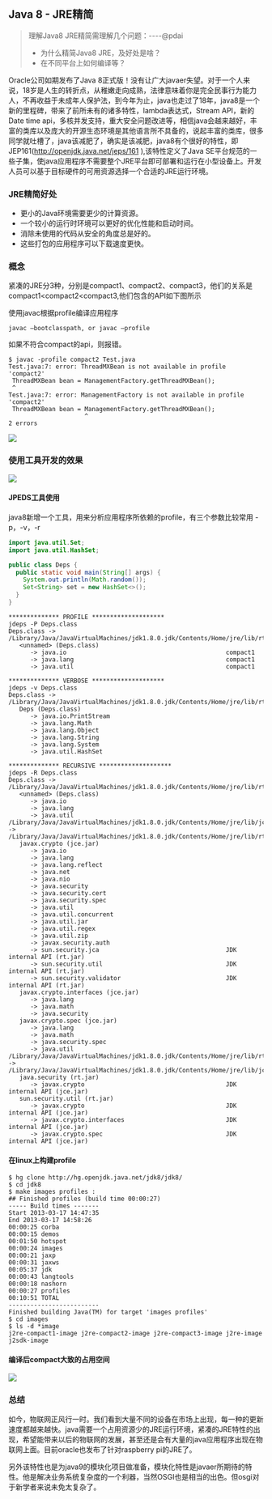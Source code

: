 ## Java 8 - JRE精简

> 理解Java8 JRE精简需理解几个问题：----@pdai
> + 为什么精简Java8 JRE，及好处是啥？
> + 在不同平台上如何编译等？

Oracle公司如期发布了Java 8正式版！没有让广大javaer失望。对于一个人来说，18岁是人生的转折点，从稚嫩走向成熟，法律意味着你是完全民事行为能力人，不再收益于未成年人保护法，到今年为止，java也走过了18年，java8是一个新的里程碑，带来了前所未有的诸多特性，lambda表达式，Stream API，新的Date time api，多核并发支持，重大安全问题改进等，相信java会越来越好，丰富的类库以及庞大的开源生态环境是其他语言所不具备的，说起丰富的类库，很多同学就吐槽了，java该减肥了，确实是该减肥，java8有个很好的特性，即JEP161(http://openjdk.java.net/jeps/161 ),该特性定义了Java SE平台规范的一些子集，使java应用程序不需要整个JRE平台即可部署和运行在小型设备上。开发人员可以基于目标硬件的可用资源选择一个合适的JRE运行环境。

### JRE精简好处

+ 更小的Java环境需要更少的计算资源。
+  一个较小的运行时环境可以更好的优化性能和启动时间。
+ 消除未使用的代码从安全的角度总是好的。
+ 这些打包的应用程序可以下载速度更快。

### 概念

紧凑的JRE分3种，分别是compact1、compact2、compact3，他们的关系是compact1<compact2<compact3,他们包含的API如下图所示

使用javac根据profile编译应用程序

```shell
javac –bootclasspath, or javac –profile
```

如果不符合compact的api，则报错。

```shell
$ javac -profile compact2 Test.java
Test.java:7: error: ThreadMXBean is not available in profile 'compact2'
 ThreadMXBean bean = ManagementFactory.getThreadMXBean();
 ^
Test.java:7: error: ManagementFactory is not available in profile 'compact2'
 ThreadMXBean bean = ManagementFactory.getThreadMXBean();
                     ^
2 errors
```


![](/_images/java/java8-jre-1.png)

### 使用工具开发的效果

![](/_images/java/java8-jre-2.png)

#### JPEDS工具使用

java8新增一个工具，用来分析应用程序所依赖的profile，有三个参数比较常用 -p，-v，-r

```java
import java.util.Set;
import java.util.HashSet;

public class Deps {
  public static void main(String[] args) {
    System.out.println(Math.random());
    Set<String> set = new HashSet<>();
  }
}
```


```text
************** PROFILE ********************
jdeps -P Deps.class 
Deps.class -> /Library/Java/JavaVirtualMachines/jdk1.8.0.jdk/Contents/Home/jre/lib/rt.jar
   <unnamed> (Deps.class)
      -> java.io                                            compact1
      -> java.lang                                          compact1
      -> java.util                                          compact1

************** VERBOSE ********************
jdeps -v Deps.class 
Deps.class -> /Library/Java/JavaVirtualMachines/jdk1.8.0.jdk/Contents/Home/jre/lib/rt.jar
   Deps (Deps.class)
      -> java.io.PrintStream                                
      -> java.lang.Math                                     
      -> java.lang.Object                                   
      -> java.lang.String                                   
      -> java.lang.System                                   
      -> java.util.HashSet  

************** RECURSIVE ********************
jdeps -R Deps.class 
Deps.class -> /Library/Java/JavaVirtualMachines/jdk1.8.0.jdk/Contents/Home/jre/lib/rt.jar
   <unnamed> (Deps.class)
      -> java.io                                            
      -> java.lang                                          
      -> java.util                                          
/Library/Java/JavaVirtualMachines/jdk1.8.0.jdk/Contents/Home/jre/lib/jce.jar -> /Library/Java/JavaVirtualMachines/jdk1.8.0.jdk/Contents/Home/jre/lib/rt.jar
   javax.crypto (jce.jar)
      -> java.io                                            
      -> java.lang                                          
      -> java.lang.reflect                                  
      -> java.net                                           
      -> java.nio                                           
      -> java.security                                      
      -> java.security.cert                                 
      -> java.security.spec                                 
      -> java.util                                          
      -> java.util.concurrent                               
      -> java.util.jar                                      
      -> java.util.regex                                    
      -> java.util.zip                                      
      -> javax.security.auth                                
      -> sun.security.jca                                   JDK internal API (rt.jar)
      -> sun.security.util                                  JDK internal API (rt.jar)
      -> sun.security.validator                             JDK internal API (rt.jar)
   javax.crypto.interfaces (jce.jar)
      -> java.lang                                          
      -> java.math                                          
      -> java.security                                      
   javax.crypto.spec (jce.jar)
      -> java.lang                                          
      -> java.math                                          
      -> java.security.spec                                 
      -> java.util                                          
/Library/Java/JavaVirtualMachines/jdk1.8.0.jdk/Contents/Home/jre/lib/rt.jar -> /Library/Java/JavaVirtualMachines/jdk1.8.0.jdk/Contents/Home/jre/lib/jce.jar
   java.security (rt.jar)
      -> javax.crypto                                       JDK internal API (jce.jar)
   sun.security.util (rt.jar)
      -> javax.crypto                                       JDK internal API (jce.jar)
      -> javax.crypto.interfaces                            JDK internal API (jce.jar)
      -> javax.crypto.spec                                  JDK internal API (jce.jar)
```

#### 在linux上构建profile

```shell
$ hg clone http://hg.openjdk.java.net/jdk8/jdk8/
$ cd jdk8
$ make images profiles : 
## Finished profiles (build time 00:00:27)
----- Build times -------
Start 2013-03-17 14:47:35
End 2013-03-17 14:58:26
00:00:25 corba
00:00:15 demos
00:01:50 hotspot
00:00:24 images
00:00:21 jaxp
00:00:31 jaxws
00:05:37 jdk
00:00:43 langtools
00:00:18 nashorn
00:00:27 profiles
00:10:51 TOTAL
-------------------------
Finished building Java(TM) for target 'images profiles'
$ cd images
$ ls -d *image
j2re-compact1-image j2re-compact2-image j2re-compact3-image j2re-image j2sdk-image
```

#### 编译后compact大致的占用空间

![](/_images/java/java8-jre-3.png)

### 总结

如今，物联网正风行一时。我们看到大量不同的设备在市场上出现，每一种的更新速度都越来越快。java需要一个占用资源少的JRE运行环境，紧凑的JRE特性的出现，希望能带来以后的物联网的发展，甚至还是会有大量的java应用程序出现在物联网上面。目前oracle也发布了针对raspberry pi的JRE了。

另外该特性也是为java9的模块化项目做准备，模块化特性是javaer所期待的特性。他是解决业务系统复杂度的一个利器，当然OSGI也是相当的出色。但osgi对于新学者来说未免太复杂了。